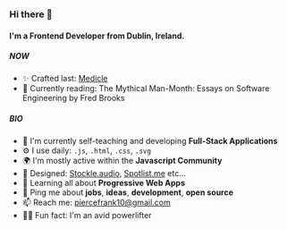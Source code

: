 ### Hi there 👋

#### I'm a Frontend Developer from Dublin, Ireland.

##### NOW

- ✨ Crafted last: [Medicle](https://www.medicle.net/)
- 📕 Currently reading: The Mythical Man-Month: Essays on Software Engineering by Fred Brooks

##### BIO

- 🏢 I'm currently self-teaching and developing **Full-Stack Applications**
- ⚙️ I use daily: `.js`, `.html`, `.css`, `.svg`
- 🌍 I'm mostly active within the **Javascript Community**
- 💅 Designed: [Stockle.audio](https://www.stockle.org), [Spotlist.me](https://www.spotlist.net/) etc…
- 🌱 Learning all about **Progressive Web Apps**
- 💬 Ping me about **jobs**, **ideas**, **development**, **open source**
- 📫 Reach me: piercefrank10@gmail.com
- 🏋️‍♂️ Fun fact: I'm an avid powerlifter

